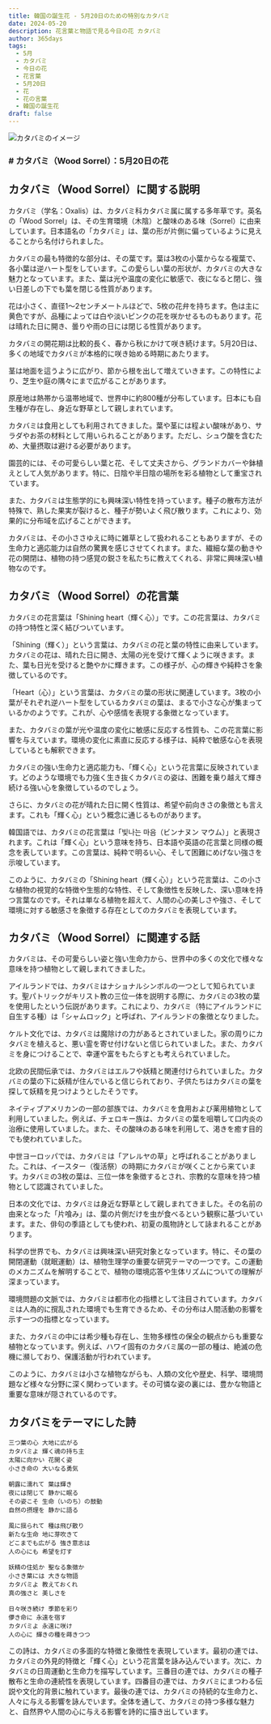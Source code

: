```yaml
---
title: 韓国の誕生花 - 5月20日のための特別なカタバミ
date: 2024-05-20
description: 花言葉と物語で見る今日の花 カタバミ
author: 365days
tags:
  - 5月
  - カタバミ
  - 今日の花
  - 花言葉
  - 5月20日
  - 花
  - 花の言葉
  - 韓国の誕生花
draft: false
---
```




![カタバミのイメージ](https://cdn.pixabay.com/photo/2015/08/25/09/31/oxalis-corniculata-906419_1280.jpg#center#center)


### # カタバミ（Wood Sorrel）：5月20日の花

## カタバミ（Wood Sorrel）に関する説明

カタバミ（学名：Oxalis）は、カタバミ科カタバミ属に属する多年草です。英名の「Wood Sorrel」は、その生育環境（木陰）と酸味のある味（Sorrel）に由来しています。日本語名の「カタバミ」は、葉の形が片側に偏っているように見えることから名付けられました。

カタバミの最も特徴的な部分は、その葉です。葉は3枚の小葉からなる複葉で、各小葉は逆ハート型をしています。この愛らしい葉の形状が、カタバミの大きな魅力となっています。また、葉は光や温度の変化に敏感で、夜になると閉じ、強い日差しの下でも葉を閉じる性質があります。

花は小さく、直径1〜2センチメートルほどで、5枚の花弁を持ちます。色は主に黄色ですが、品種によっては白や淡いピンクの花を咲かせるものもあります。花は晴れた日に開き、曇りや雨の日には閉じる性質があります。

カタバミの開花期は比較的長く、春から秋にかけて咲き続けます。5月20日は、多くの地域でカタバミが本格的に咲き始める時期にあたります。

茎は地面を這うように広がり、節から根を出して増えていきます。この特性により、芝生や庭の隅々にまで広がることがあります。

原産地は熱帯から温帯地域で、世界中に約800種が分布しています。日本にも自生種が存在し、身近な野草として親しまれています。

カタバミは食用としても利用されてきました。葉や茎には程よい酸味があり、サラダやお茶の材料として用いられることがあります。ただし、シュウ酸を含むため、大量摂取は避ける必要があります。

園芸的には、その可愛らしい葉と花、そして丈夫さから、グランドカバーや鉢植えとして人気があります。特に、日陰や半日陰の場所を彩る植物として重宝されています。

また、カタバミは生態学的にも興味深い特性を持っています。種子の散布方法が特殊で、熟した果実が裂けると、種子が勢いよく飛び散ります。これにより、効果的に分布域を広げることができます。

カタバミは、その小ささゆえに時に雑草として扱われることもありますが、その生命力と適応能力は自然の驚異を感じさせてくれます。また、繊細な葉の動きや花の開閉は、植物の持つ感覚の鋭さを私たちに教えてくれる、非常に興味深い植物なのです。

## カタバミ（Wood Sorrel）の花言葉

カタバミの花言葉は「Shining heart（輝く心）」です。この花言葉は、カタバミの持つ特性と深く結びついています。

「Shining（輝く）」という言葉は、カタバミの花と葉の特性に由来しています。カタバミの花は、晴れた日に開き、太陽の光を受けて輝くように咲きます。また、葉も日光を受けると艶やかに輝きます。この様子が、心の輝きや純粋さを象徴しているのです。

「Heart（心）」という言葉は、カタバミの葉の形状に関連しています。3枚の小葉がそれぞれ逆ハート型をしているカタバミの葉は、まるで小さな心が集まっているかのようです。これが、心や感情を表現する象徴となっています。

また、カタバミの葉が光や温度の変化に敏感に反応する性質も、この花言葉に影響を与えています。環境の変化に素直に反応する様子は、純粋で敏感な心を表現しているとも解釈できます。

カタバミの強い生命力と適応能力も、「輝く心」という花言葉に反映されています。どのような環境でも力強く生き抜くカタバミの姿は、困難を乗り越えて輝き続ける強い心を象徴しているのでしょう。

さらに、カタバミの花が晴れた日に開く性質は、希望や前向きさの象徴とも言えます。これも「輝く心」という概念に通じるものがあります。

韓国語では、カタバミの花言葉は「빛나는 마음（ビンナヌン マウム）」と表現されます。これは「輝く心」という意味を持ち、日本語や英語の花言葉と同様の概念を表しています。この言葉は、純粋で明るい心、そして困難にめげない強さを示唆しています。

このように、カタバミの「Shining heart（輝く心）」という花言葉は、この小さな植物の視覚的な特徴や生態的な特性、そして象徴性を反映した、深い意味を持つ言葉なのです。それは単なる植物を超えて、人間の心の美しさや強さ、そして環境に対する敏感さを象徴する存在としてのカタバミを表現しています。

## カタバミ（Wood Sorrel）に関連する話

カタバミは、その可愛らしい姿と強い生命力から、世界中の多くの文化で様々な意味を持つ植物として親しまれてきました。

アイルランドでは、カタバミはナショナルシンボルの一つとして知られています。聖パトリックがキリスト教の三位一体を説明する際に、カタバミの3枚の葉を使用したという伝説があります。これにより、カタバミ（特にアイルランドに自生する種）は「シャムロック」と呼ばれ、アイルランドの象徴となりました。

ケルト文化では、カタバミは魔除けの力があるとされていました。家の周りにカタバミを植えると、悪い霊を寄せ付けないと信じられていました。また、カタバミを身につけることで、幸運や富をもたらすとも考えられていました。

北欧の民間伝承では、カタバミはエルフや妖精と関連付けられていました。カタバミの葉の下に妖精が住んでいると信じられており、子供たちはカタバミの葉を探して妖精を見つけようとしたそうです。

ネイティブアメリカンの一部の部族では、カタバミを食用および薬用植物として利用していました。例えば、チェロキー族は、カタバミの葉を咀嚼して口内炎の治療に使用していました。また、その酸味のある味を利用して、渇きを癒す目的でも使われていました。

中世ヨーロッパでは、カタバミは「アレルヤの草」と呼ばれることがありました。これは、イースター（復活祭）の時期にカタバミが咲くことから来ています。カタバミの3枚の葉は、三位一体を象徴するとされ、宗教的な意味を持つ植物として認識されていました。

日本の文化では、カタバミは身近な野草として親しまれてきました。その名前の由来となった「片喰み」は、葉の片側だけを虫が食べるという観察に基づいています。また、俳句の季語としても使われ、初夏の風物詩として詠まれることがあります。

科学の世界でも、カタバミは興味深い研究対象となっています。特に、その葉の開閉運動（就眠運動）は、植物生理学の重要な研究テーマの一つです。この運動のメカニズムを解明することで、植物の環境応答や生体リズムについての理解が深まっています。

環境問題の文脈では、カタバミは都市化の指標として注目されています。カタバミは人為的に撹乱された環境でも生育できるため、その分布は人間活動の影響を示す一つの指標となっています。

また、カタバミの中には希少種も存在し、生物多様性の保全の観点からも重要な植物となっています。例えば、ハワイ固有のカタバミ属の一部の種は、絶滅の危機に瀕しており、保護活動が行われています。

このように、カタバミは小さな植物ながらも、人類の文化や歴史、科学、環境問題など様々な分野に深く関わっています。その可憐な姿の裏には、豊かな物語と重要な意味が隠されているのです。

## カタバミをテーマにした詩

    三つ葉の心 大地に広がる
    カタバミよ 輝く魂の持ち主
    太陽に向かい 花開く姿
    小さき命の 大いなる勇気

    朝露に濡れて 葉は輝き
    夜には閉じて 静かに眠る
    その姿こそ 生命（いのち）の鼓動
    自然の摂理を 静かに語る

    風に揺られて 種は飛び散り
    新たな生命 地に芽吹きて
    どこまでも広がる 強き意志は
    人の心にも 希望を灯す

    妖精の住処か 聖なる象徴か
    小さき葉には 大きな物語
    カタバミよ 教えておくれ
    真の強さと 美しさを

    日々咲き続け 季節を彩り
    儚き命に 永遠を宿す
    カタバミよ 永遠に咲け
    人の心に 輝きの種を蒔きつつ

この詩は、カタバミの多面的な特徴と象徴性を表現しています。最初の連では、カタバミの外見的特徴と「輝く心」という花言葉を詠み込んでいます。次に、カタバミの日周運動と生命力を描写しています。三番目の連では、カタバミの種子散布と生命の連続性を表現しています。四番目の連では、カタバミにまつわる伝説や文化的背景に触れています。最後の連では、カタバミの持続的な生命力と、人々に与える影響を詠んでいます。全体を通して、カタバミの持つ多様な魅力と、自然界や人間の心に与える影響を詩的に描き出しています。